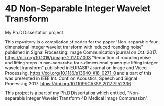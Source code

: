 # 4D Non-Separable Integer Wavelet Transform
My Ph.D Dissertation project

This repository is a compilation of codes for the paper 
"Non-separable four-dimensional integer wavelet transform with reduced rounding noise" published in Signal Processing: Image Communication journal on Oct. 2017.
https://doi.org/10.1016/j.image.2017.07.003
"Reduction of rounding noise and lifting steps in non-separable four-dimensional quadruple lifting integer wavelet transform" published in EURASIP Journal on Image and Video Processing.
https://doi.org/10.1186/s13640-018-0271-0
and a part of this was presented in IEEE Int. Conf. on Acoustics, Speech and Signal Processing 2017.
https://doi.org/10.1109/ICASSP.2017.7952336

This project is a part of my Ph.D Dissertation which entitled, "Non-separable Integer Wavelet Transform 4D Medical Image Compression".
